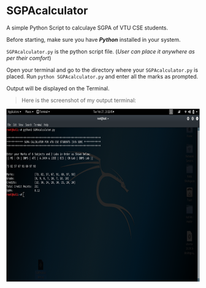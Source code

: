 # SGPAcalculator

A simple Python Script to calculaye SGPA of VTU CSE students.

Before starting, make sure you have **_Python_** installed in your system.

`SGPAcalculator.py` is the python script file. (_User can place it anywhere as per their comfort_)

Open your terminal and go to the directory where your `SGPAcalculator.py` is placed. 
Run `python SGPAcalculator.py` and enter all the marks as prompted.

Output will be displayed on the Terminal.

>Here is the screenshot of my output terminal:
<img src="/TerminalScreenshot/TerminalScreenshot.png" width="800" height="450" alt="TerminalScreenshot"/>

